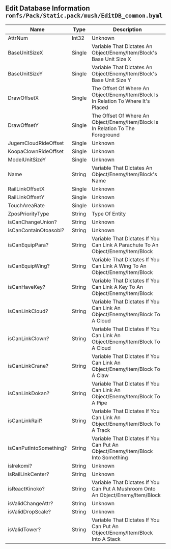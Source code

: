 ## Edit Database Information `romfs/Pack/Static.pack/mush/EditDB_common.byml`

| Name | Type | Description                                                                                                                                                                                                                                                                           |
|--------|------|---------------------------------------------------------------------------------------------------------------------------------------------------------------------------------------------------------------------------------------------------------------------------------------|
| AttrNum | Int32 | Unknown
| BaseUnitSizeX | Single | Variable That Dictates An Object/Enemy/Item/Block's Base Unit Size X
| BaseUnitSizeY | Single | Variable That Dictates An Object/Enemy/Item/Block's Base Unit Size Y
| DrawOffsetX | Single | The Offset Of Where An Object/Enemy/Item/Block Is In Relation To Where It's Placed
| DrawOffsetY | Single | The Offset Of Where An Object/Enemy/Item/Block Is In Relation To The Foreground
| JugemCloudRideOffset | Single | Unknown
| KoopaClownRideOffset | Single | Unknown
| ModelUnitSizeY | Single | Unknown
| Name | String | Variable That Dictates An Object/Enemy/Item/Block's Name
| RailLinkOffsetX | Single | Unknown
| RailLinkOffsetY | Single | Unknown
| TouchAreaRate | Single | Unknown
| ZposPriorityType | String | Type Of Entity
| isCanChangeUnion? | String | Unknown
| isCanContainOtoasobi? | String | Unknown
| isCanEquipPara? | String | Variable That Dictates If You Can Link A Parachute To An Object/Enemy/Item/Block
| isCanEquipWing? | String | Variable That Dictates If You Can Link A Wing To An Object/Enemy/Item/Block
| isCanHaveKey? | String | Variable That Dictates If You Can Link A Key To An Object/Enemy/Item/Block
| isCanLinkCloud? | String | Variable That Dictates If You Can Link An Object/Enemy/Item/Block To A Cloud
| isCanLinkClown? | String | Variable That Dictates If You Can Link An Object/Enemy/Item/Block To A Cloud
| isCanLinkCrane? | String | Variable That Dictates If You Can Link An Object/Enemy/Item/Block To A Claw
| isCanLinkDokan? | String | Variable That Dictates If You Can Link An Object/Enemy/Item/Block To A Pipe
| isCanLinkRail? | String | Variable That Dictates If You Can Link An Object/Enemy/Item/Block To A Track
| isCanPutIntoSomething? | String | Variable That Dictates If You Can Put An Object/Enemy/Item/Block Into Something
| isIrekomi? | String | Unknown
| isRailLinkCenter? | String | Unknown
| isReactKinoko? | String | Variable That Dictates If You Can Put A Mushroom Onto An Object/Enemy/Item/Block
| isValidChangeAttr? | String | Unknown
| isValidDropScale? | String | Unknown
| isValidTower? | String | Variable That Dictates If You Can Put An Object/Enemy/Item/Block Into A Stack
